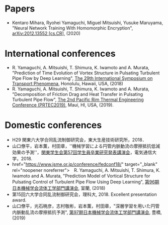 
# Papers
- Kentaro Mihara, Ryohei Yamaguchi, Miguel Mitsuishi, Yusuke Maruyama, "Neural Network Training With Homomorphic Encryption", [arXiv:2012.13552 [cs.CR]](https://arxiv.org/abs/2012.13552?fbclid=IwAR0NI5zEXFRvaoUdtUl72nMh2axjqkWf__s4PajAIkgyJVTTAFZ1pFpt_n4), (2020)

# International conferences
- R. Yamaguchi, A. Mitsuishi, T. Shimura, K. Iwamoto and A. Murata, "Prediction of Time Evolution of Vortex Structure in Pulsating Turbulent Pipe Flow by Deep Learning", [The 29th International Symposium on Transport Phenomena](https://www.istp29.net/), Honolulu, Hawaii, USA, (2018)
- R. Yamaguchi, A. Mitsuishi, T. Shimura, K. Iwamoto and A. Murata, "Decomposition of Friction Drag and Heat Transfer in Pulsating Turbulent Pipe Flow", [The 2nd Pacific Rim Thermal Engineering Conference (PRTEC2019)](jsme.or.jp/ted/PRTEC2019/), Maui, HI, USA, (2019).

# Domestic conferences
- H29 関東六大学合同乱流制御研究会，東大生産技術研究所，2018．
- 山口僚平，岩本薫，村田章，''機械学習による円管内脈動流の摩擦抵抗低減効果の予測''，[関東学生会第57回学生員卒業研究発表講演会](https://www.jsme.or.jp/event/2017-28370/)，電気通信大学，2018.
- href="https://www.jsme.or.jp/conference/fedconf18/" target="_blank" rel="noopener noreferrer">　R. Yamaguchi, A. Mitsuishi, T. Shimura, K. Iwamoto and A. Murata, "Prediction Model of Vortical Structure for Pulsating Control of Turbulent Pipe Flow Using Deep Learning", [第96期日本機械学会流体工学部門講演会](https://www.jsme.or.jp/conference/fedconf18/), 室蘭, (2018)
- 第15回六大学合同乱流制御研究会，理科大, 2018. Excellent presentation award.
- 山口僚平，光石暁彦，志村敬彬，岩本薫，村田章，"深層学習を用いた円管内脈動乱流の摩擦抵抗予測", [第97期日本機械学会流体工学部門講演会](https://www.jsme.or.jp/conference/fedconf19/), 豊橋, (2019)
